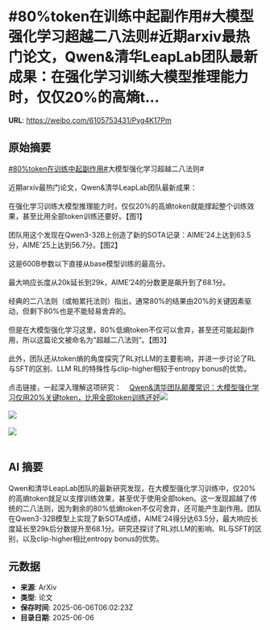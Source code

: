 # #80%token在训练中起副作用#大模型强化学习超越二八法则#近期arxiv最热门论文，Qwen&清华LeapLab团队最新成果：在强化学习训练大模型推理能力时，仅仅20%的高熵t...

**URL**: https://weibo.com/6105753431/Pvg4K17Pm

## 原始摘要

<a href="https://m.weibo.cn/search?containerid=231522type%3D1%26t%3D10%26q%3D%2380%25token%E5%9C%A8%E8%AE%AD%E7%BB%83%E4%B8%AD%E8%B5%B7%E5%89%AF%E4%BD%9C%E7%94%A8%23&amp;extparam=%2380%25token%E5%9C%A8%E8%AE%AD%E7%BB%83%E4%B8%AD%E8%B5%B7%E5%89%AF%E4%BD%9C%E7%94%A8%23" data-hide=""><span class="surl-text">#80%token在训练中起副作用#</span></a>大模型强化学习超越二八法则#<br><br>近期arxiv最热门论文，Qwen&amp;清华LeapLab团队最新成果：<br><br>在强化学习训练大模型推理能力时，仅仅20%的高熵token就能撑起整个训练效果，甚至比用全部token训练还要好。【图1】<br><br>团队用这个发现在Qwen3-32B上创造了新的SOTA记录：AIME’24上达到63.5分，AIME’25上达到56.7分。【图2】<br><br>这是600B参数以下直接从base模型训练的最高分。<br><br>最大响应长度从20k延长到29k，AIME’24的分数更是飙升到了68.1分。<br><br>经典的二八法则（或帕累托法则）指出，通常80%的结果由20%的关键因素驱动，但剩下80%也是不能轻易舍弃的。<br><br>但是在大模型强化学习这里，80%低熵token不仅可以舍弃，甚至还可能起副作用，所以这篇论文被命名为“超越二八法则”。【图3】<br><br>此外，团队还从token熵的角度探究了RL对LLM的主要影响，并进一步讨论了RL与SFT的区别、LLM RL的特殊性与clip-higher相较于entropy bonus的优势。<br><br>点击链接，一起深入理解这项研究：<a href="https://weibo.cn/sinaurl?u=https%3A%2F%2Fmp.weixin.qq.com%2Fs%2F8VNXnvjoapEdHlFfxHsWfQ" data-hide=""><span class="url-icon"><img style="width: 1rem;height: 1rem" src="https://h5.sinaimg.cn/upload/2015/09/25/3/timeline_card_small_web_default.png" referrerpolicy="no-referrer"></span><span class="surl-text">Qwen&amp;清华团队颠覆常识：大模型强化学习仅用20%关键token，比用全部token训练还好</span></a><img style="" src="https://tvax3.sinaimg.cn/large/006Fd7o3gy1i25g6n13q0j30zk07s77r.jpg" referrerpolicy="no-referrer"><br><br><img style="" src="https://tvax2.sinaimg.cn/large/006Fd7o3gy1i25g6p0bdcj30yu0e8ds7.jpg" referrerpolicy="no-referrer"><br><br><img style="" src="https://tvax4.sinaimg.cn/large/006Fd7o3gy1i25g6r0i2xj30vy0acdkl.jpg" referrerpolicy="no-referrer"><br><br>

## AI 摘要

Qwen和清华LeapLab团队的最新研究发现，在大模型强化学习训练中，仅20%的高熵token就足以支撑训练效果，甚至优于使用全部token。这一发现超越了传统的二八法则，因为剩余的80%低熵token不仅可舍弃，还可能产生副作用。团队在Qwen3-32B模型上实现了新SOTA成绩，AIME’24得分达63.5分，最大响应长度延长至29k后分数提升至68.1分。研究还探讨了RL对LLM的影响、RL与SFT的区别，以及clip-higher相比entropy bonus的优势。

## 元数据

- **来源**: ArXiv
- **类型**: 论文
- **保存时间**: 2025-06-06T06:02:23Z
- **目录日期**: 2025-06-06
